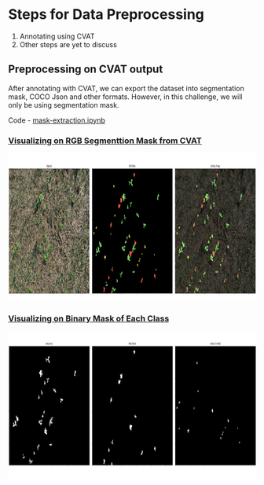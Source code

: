 # Steps for Data Preprocessing

1. Annotating using CVAT
2. Other steps are yet to discuss 

## Preprocessing on CVAT output

After annotating with CVAT, we can export the dataset into segmentation mask, COCO Json and other formats. However, in this challenge, we will only be using segmentation mask. 

Code - [mask-extraction.ipynb](mask-extraction.ipynb)

### [Visualizing on RGB Segmenttion Mask from CVAT](assets/sample-cvat-output)

<img src="assets/RGB-Mask-Viz.png" width="1000" height="300">

### [Visualizing on Binary Mask of Each Class](assets/sample-cvat-output)

<img src="assets/Extracting-Specific-Mask.png" width="1000" height="300">



